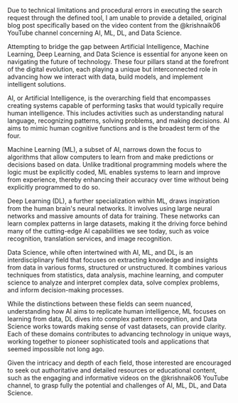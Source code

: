 Due to technical limitations and procedural errors in executing the search request through the defined tool, I am unable to provide a detailed, original blog post specifically based on the video content from the @krishnaik06 YouTube channel concerning AI, ML, DL, and Data Science. 

Attempting to bridge the gap between Artificial Intelligence, Machine Learning, Deep Learning, and Data Science is essential for anyone keen on navigating the future of technology. These four pillars stand at the forefront of the digital evolution, each playing a unique but interconnected role in advancing how we interact with data, build models, and implement intelligent solutions. 

AI, or Artificial Intelligence, is the overarching field that encompasses creating systems capable of performing tasks that would typically require human intelligence. This includes activities such as understanding natural language, recognizing patterns, solving problems, and making decisions. AI aims to mimic human cognitive functions and is the broadest term of the four.

Machine Learning (ML), a subset of AI, narrows down the focus to algorithms that allow computers to learn from and make predictions or decisions based on data. Unlike traditional programming models where the logic must be explicitly coded, ML enables systems to learn and improve from experience, thereby enhancing their accuracy over time without being explicitly programmed to do so.

Deep Learning (DL), a further specialization within ML, draws inspiration from the human brain's neural networks. It involves using large neural networks and massive amounts of data for training. These networks can learn complex patterns in large datasets, making it the driving force behind many of the cutting-edge AI capabilities we see today, such as voice recognition, translation services, and image recognition.

Data Science, while often intertwined with AI, ML, and DL, is an interdisciplinary field that focuses on extracting knowledge and insights from data in various forms, structured or unstructured. It combines various techniques from statistics, data analysis, machine learning, and computer science to analyze and interpret complex data, solve complex problems, and inform decision-making processes.

While the distinctions between these fields can seem nuanced, understanding how AI aims to replicate human intelligence, ML focuses on learning from data, DL dives into complex pattern recognition, and Data Science works towards making sense of vast datasets, can provide clarity. Each of these domains contributes to advancing technology in unique ways, working together to pioneer sophisticated tools and applications that seemed impossible not long ago.

Given the intricacy and depth of each field, those interested are encouraged to seek out authoritative and detailed resources or educational content, such as the engaging and informative videos on the @krishnaik06 YouTube channel, to grasp fully the potential and challenges of AI, ML, DL, and Data Science.